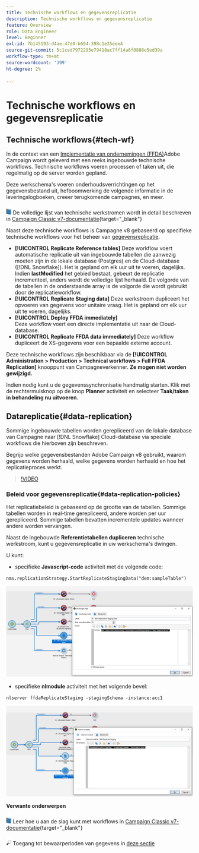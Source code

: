 ```yaml
---
title: Technische workflows en gegevensreplicatie
description: Technische workflows en gegevensreplicatie
feature: Overview
role: Data Engineer
level: Beginner
exl-id: 7b145193-d4ae-47d0-b694-398c1e35eee4
source-git-commit: 5c1ced7972295e79418ac7ff14a6f0888e5ed39a
workflow-type: tm+mt
source-wordcount: '399'
ht-degree: 2%

---
```


# Technische workflows en gegevensreplicatie

## Technische workflows{#tech-wf}

In de context van een [Implementatie van ondernemingen (FFDA)](enterprise-deployment.md)Adobe Campaign wordt geleverd met een reeks ingebouwde technische workflows. Technische workflows voeren processen of taken uit, die regelmatig op de server worden gepland.

Deze werkschema&#39;s voeren onderhoudsverrichtingen op het gegevensbestand uit, hefboomwerking de volgende informatie in de leveringslogboeken, creeer terugkomende campagnes, en meer.

![](../assets/do-not-localize/book.png) De volledige lijst van technische werkstromen wordt in detail beschreven in [Campaign Classic v7-documentatie](https://experienceleague.adobe.com/docs/campaign-classic/using/automating-with-workflows/advanced-management/about-technical-workflows.html){target=&quot;_blank&quot;}

Naast deze technische workflows is Campagne v8 gebaseerd op specifieke technische workflows voor het beheer van [gegevensreplicatie](#data-replication).

* **[!UICONTROL Replicate Reference tables]**
Deze workflow voert automatische replicatie uit van ingebouwde tabellen die aanwezig moeten zijn in de lokale database (Postgres) en de Cloud-database ([!DNL Snowflake]). Het is gepland om elk uur uit te voeren, dagelijks. Indien **lastModified** het gebied bestaat, gebeurt de replicatie incrementeel, anders wordt de volledige lijst herhaald. De volgorde van de tabellen in de onderstaande array is de volgorde die wordt gebruikt door de replicatieworkflow.
* **[!UICONTROL Replicate Staging data]**
Deze werkstroom dupliceert het opvoeren van gegevens voor unitaire vraag. Het is gepland om elk uur uit te voeren, dagelijks.
* **[!UICONTROL Deploy FFDA immediately]**\
   Deze workflow voert een directe implementatie uit naar de Cloud-database.
* **[!UICONTROL Replicate FFDA data immediately]**
Deze workflow dupliceert de XS-gegevens voor een bepaalde externe account.

Deze technische workflows zijn beschikbaar via de **[!UICONTROL Administration > Production > Technical workflows > Full FFDA Replication]** knooppunt van Campagneverkenner. **Ze mogen niet worden gewijzigd.**

Indien nodig kunt u de gegevenssynchronisatie handmatig starten. Klik met de rechtermuisknop op de knop **Planner** activiteit en selecteer **Taak/taken in behandeling nu uitvoeren**.

## Datareplicatie{#data-replication}

Sommige ingebouwde tabellen worden gerepliceerd van de lokale database van Campagne naar [!DNL Snowflake] Cloud-database via speciale workflows die hierboven zijn beschreven.

Begrijp welke gegevensbestanden Adobe Campaign v8 gebruikt, waarom gegevens worden herhaald, welke gegevens worden herhaald en hoe het replicatieproces werkt.

>[!VIDEO](https://video.tv.adobe.com/v/334460?quality=12)


### Beleid voor gegevensreplicatie{#data-replication-policies}

Het replicatiebeleid is gebaseerd op de grootte van de tabellen. Sommige tabellen worden in real-time gerepliceerd, andere worden per uur gerepliceerd. Sommige tabellen bevatten incrementele updates wanneer andere worden vervangen.

Naast de ingebouwde **Referentietabellen dupliceren** technische werkstroom, kunt u gegevensreplicatie in uw werkschema&#39;s dwingen.

U kunt:

* specifieke **Javascript-code** activiteit met de volgende code:

```
nms.replicationStrategy.StartReplicateStagingData("dem:sampleTable")
```

![](assets/jscode.png)


* specifieke **nlmodule** activiteit met het volgende bevel:

```
nlserver ffdaReplicateStaging -stagingSchema -instance:acc1
```

![](assets/nlmodule.png)


**Verwante onderwerpen**

![](../assets/do-not-localize/book.png) Leer hoe u aan de slag kunt met workflows in [Campaign Classic v7-documentatie](https://experienceleague.adobe.com/docs/campaign-classic/using/automating-with-workflows/introduction/about-workflows.html?lang=en#automating-with-workflows){target=&quot;_blank&quot;}

![](../assets/do-not-localize/glass.png) Toegang tot bewaarperioden van gegevens in [deze sectie](../dev/datamodel-best-practices.md#data-retention)

